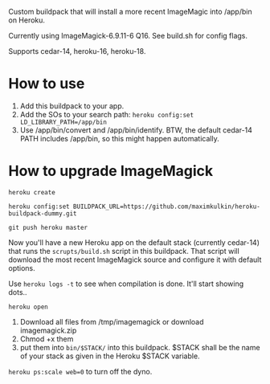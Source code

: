 Custom buildpack that will install a more recent ImageMagic into /app/bin on Heroku. 

Currently using ImageMagick-6.9.11-6 Q16. See build.sh for config flags.

Supports cedar-14, heroku-16, heroku-18.

# How to use

1. Add this buildpack to your app. 
2. Add the SOs to your search path: `heroku config:set LD_LIBRARY_PATH=/app/bin`
3. Use /app/bin/convert and /app/bin/identify. BTW, the default cedar-14 PATH includes /app/bin, so this might happen automatically.

# How to upgrade ImageMagick

`heroku create`

`heroku config:set BUILDPACK_URL=https://github.com/maximkulkin/heroku-buildpack-dummy.git`

`git push heroku master`

Now you'll have a new Heroku app on the default stack (currently cedar-14) that runs the `scrupts/build.sh` script in this buildpack. That script will download the most recent ImageMagick source and configure it with default options.

Use `heroku logs -t` to see when compilation is done. It'll start showing dots..

`heroku open`

1. Download all files from /tmp/imagemagick or download imagemagick.zip
2. Chmod +x them
3. put them into `bin/$STACK/` into this buildpack. $STACK shall be the name of your stack as given in the Heroku $STACK variable.

`heroku ps:scale web=0` to turn off the dyno.
